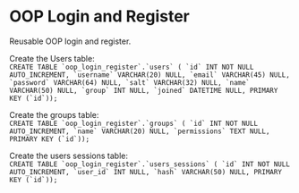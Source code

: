 # OOP Login and Register
Reusable OOP login and register.

Create the Users table: <br>
``CREATE TABLE `oop_login_register`.`users` (
  `id` INT NOT NULL AUTO_INCREMENT,
  `username` VARCHAR(20) NULL,
  `email` VARCHAR(45) NULL,
  `password` VARCHAR(64) NULL,
  `salt` VARCHAR(32) NULL,
  `name` VARCHAR(50) NULL,
  `group` INT NULL,
  `joined` DATETIME NULL,
  PRIMARY KEY (`id`));
``

Create the groups table: <br>
``CREATE TABLE `oop_login_register`.`groups` (
  `id` INT NOT NULL AUTO_INCREMENT,
  `name` VARCHAR(20) NULL,
  `permissions` TEXT NULL,
  PRIMARY KEY (`id`));``


Create the users sessions table: <br>
``CREATE TABLE `oop_login_register`.`users_sessions` (
  `id` INT NOT NULL AUTO_INCREMENT,
  `user_id` INT NULL,
  `hash` VARCHAR(50) NULL,
  PRIMARY KEY (`id`));
``
